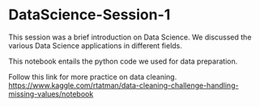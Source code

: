 # DataScience-Session-1

This session was a brief introduction on Data Science.
We discussed the various Data Science applications in different fields. 

This notebook entails the python code we used for data preparation.

Follow this link for more practice on data cleaning.
https://www.kaggle.com/rtatman/data-cleaning-challenge-handling-missing-values/notebook
